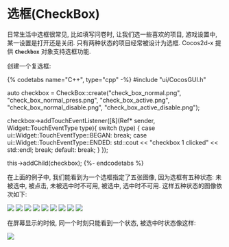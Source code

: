 # 选框(CheckBox)

日常生活中选框很常见, 比如填写问卷时, 让我们选一些喜欢的项目, 游戏设置中, 某一设置是打开还是关闭. 只有两种状态的项目经常被设计为选框. Cocos2d-x 提供 __`Checkbox`__ 对象支持选框功能.

创建一个复选框:

{% codetabs name="C++", type="cpp" -%}
#include "ui/CocosGUI.h"

auto checkbox = CheckBox::create("check_box_normal.png",
                                 "check_box_normal_press.png",
                                 "check_box_active.png",
                                 "check_box_normal_disable.png",
                                 "check_box_active_disable.png");

checkbox->addTouchEventListener([&](Ref* sender, Widget::TouchEventType type){
        switch (type)
        {
                case ui::Widget::TouchEventType::BEGAN:
                        break;
                case ui::Widget::TouchEventType::ENDED:
                        std::cout << "checkbox 1 clicked" << std::endl;
                        break;
                default:
                        break;
        }
});

this->addChild(checkbox);
{%- endcodetabs %}

在上面的例子中, 我们能看到为一个选框指定了五张图像, 因为选框有五种状态: 未被选中, 被点击, 未被选中时不可用, 被选中, 选中时不可用. 这样五种状态的图像依次如下:

![](../../en/ui_components/ui_components-img/CheckBox_Normal.png "") ![](../../en/basic_concepts/basic_concepts-img/smallSpacer.png "") ![](../../en/ui_components/ui_components-img/CheckBox_Press.png "") ![](../../en/basic_concepts/basic_concepts-img/smallSpacer.png "")
![](../../en/ui_components/ui_components-img/CheckBox_Disable.png "") ![](../../en/basic_concepts/basic_concepts-img/smallSpacer.png "")
![](../../en/ui_components/ui_components-img/CheckBoxNode_Normal.png "") ![](../../en/basic_concepts/basic_concepts-img/smallSpacer.png "")
![](../../en/ui_components/ui_components-img/CheckBoxNode_Disable.png "")

在屏幕显示的时候, 同一个时刻只能看到一个状态, 被选中时状态像这样:

![](ui_components-img/Checkbox_example.png "")
